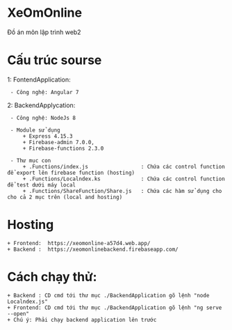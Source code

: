 # XeOmOnline
Đồ án môn lập trình web2

# Cấu trúc sourse
  1: FontendApplication:
  
     - Công nghệ: Angular 7
     
  2: BackendApplycation: 

     - Công nghệ: NodeJs 8 
     
     - Module sử dụng
         + Express 4.15.3
         + Firebase-admin 7.0.0,
         + Firebase-functions 2.3.0

     - Thư mục con
         + .Functions/index.js                 : Chứa các control function để export lên firebase function (hosting)
         + .Functions/Localndex.ks             : Chứa các control function để test dưới máy local
         + .Functions/ShareFunction/Share.js   : Chứa các hàm sử dụng cho cho cả 2 mục trên (local and hosting) 

# Hosting
    + Frontend:  https://xeomonline-a57d4.web.app/
    + Backend :  https://xeomonlinebackend.firebaseapp.com/ 

# Cách chạy thử:
    + Backend : CD cmd tới thư mục ./BackendApplication gõ lệnh "node Localndex.js"
    + Frontend: CD cmd tới thư mục ./BackendApplication gõ lệnh "ng serve --open"
    + Chú ý: Phải chạy backend application lên trước
    
